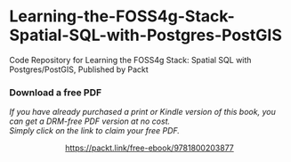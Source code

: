 # Learning-the-FOSS4g-Stack-Spatial-SQL-with-Postgres-PostGIS
Code Repository for Learning the FOSS4g Stack: Spatial SQL with Postgres/PostGIS, Published by Packt
### Download a free PDF

 <i>If you have already purchased a print or Kindle version of this book, you can get a DRM-free PDF version at no cost.<br>Simply click on the link to claim your free PDF.</i>
<p align="center"> <a href="https://packt.link/free-ebook/9781800203877">https://packt.link/free-ebook/9781800203877 </a> </p>